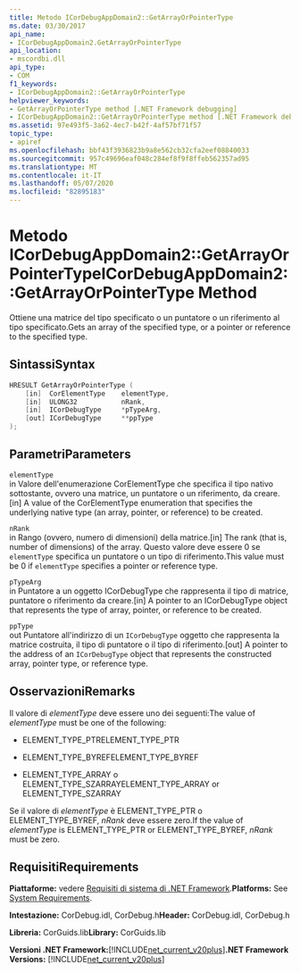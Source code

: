 ```yaml
---
title: Metodo ICorDebugAppDomain2::GetArrayOrPointerType
ms.date: 03/30/2017
api_name:
- ICorDebugAppDomain2.GetArrayOrPointerType
api_location:
- mscordbi.dll
api_type:
- COM
f1_keywords:
- ICorDebugAppDomain2::GetArrayOrPointerType
helpviewer_keywords:
- GetArrayOrPointerType method [.NET Framework debugging]
- ICorDebugAppDomain2::GetArrayOrPointerType method [.NET Framework debugging]
ms.assetid: 97e493f5-3a62-4ec7-b42f-4af57bf71f57
topic_type:
- apiref
ms.openlocfilehash: bbf43f3936823b9a8e562cb32cfa2eef08840033
ms.sourcegitcommit: 957c49696eaf048c284ef8f9f8ffeb562357ad95
ms.translationtype: MT
ms.contentlocale: it-IT
ms.lasthandoff: 05/07/2020
ms.locfileid: "82895183"
---
```

# <a name="icordebugappdomain2getarrayorpointertype-method"></a><span data-ttu-id="022d3-102">Metodo ICorDebugAppDomain2::GetArrayOrPointerType</span><span class="sxs-lookup"><span data-stu-id="022d3-102">ICorDebugAppDomain2::GetArrayOrPointerType Method</span></span>
<span data-ttu-id="022d3-103">Ottiene una matrice del tipo specificato o un puntatore o un riferimento al tipo specificato.</span><span class="sxs-lookup"><span data-stu-id="022d3-103">Gets an array of the specified type, or a pointer or reference to the specified type.</span></span>  
  
## <a name="syntax"></a><span data-ttu-id="022d3-104">Sintassi</span><span class="sxs-lookup"><span data-stu-id="022d3-104">Syntax</span></span>  
  
```cpp  
HRESULT GetArrayOrPointerType (  
    [in]  CorElementType    elementType,  
    [in]  ULONG32           nRank,  
    [in]  ICorDebugType     *pTypeArg,  
    [out] ICorDebugType     **ppType  
);  
```  
  
## <a name="parameters"></a><span data-ttu-id="022d3-105">Parametri</span><span class="sxs-lookup"><span data-stu-id="022d3-105">Parameters</span></span>  
 `elementType`  
 <span data-ttu-id="022d3-106">in Valore dell'enumerazione CorElementType che specifica il tipo nativo sottostante, ovvero una matrice, un puntatore o un riferimento, da creare.</span><span class="sxs-lookup"><span data-stu-id="022d3-106">[in] A value of the CorElementType enumeration that specifies the underlying native type (an array, pointer, or reference) to be created.</span></span>  
  
 `nRank`  
 <span data-ttu-id="022d3-107">in Rango (ovvero, numero di dimensioni) della matrice.</span><span class="sxs-lookup"><span data-stu-id="022d3-107">[in] The rank (that is, number of dimensions) of the array.</span></span> <span data-ttu-id="022d3-108">Questo valore deve essere 0 se `elementType` specifica un puntatore o un tipo di riferimento.</span><span class="sxs-lookup"><span data-stu-id="022d3-108">This value must be 0 if `elementType` specifies a pointer or reference type.</span></span>  
  
 `pTypeArg`  
 <span data-ttu-id="022d3-109">in Puntatore a un oggetto ICorDebugType che rappresenta il tipo di matrice, puntatore o riferimento da creare.</span><span class="sxs-lookup"><span data-stu-id="022d3-109">[in] A pointer to an ICorDebugType object that represents the type of array, pointer, or reference to be created.</span></span>  
  
 `ppType`  
 <span data-ttu-id="022d3-110">out Puntatore all'indirizzo di un `ICorDebugType` oggetto che rappresenta la matrice costruita, il tipo di puntatore o il tipo di riferimento.</span><span class="sxs-lookup"><span data-stu-id="022d3-110">[out] A pointer to the address of an `ICorDebugType` object that represents the constructed array, pointer type, or reference type.</span></span>  
  
## <a name="remarks"></a><span data-ttu-id="022d3-111">Osservazioni</span><span class="sxs-lookup"><span data-stu-id="022d3-111">Remarks</span></span>  
 <span data-ttu-id="022d3-112">Il valore di *elementType* deve essere uno dei seguenti:</span><span class="sxs-lookup"><span data-stu-id="022d3-112">The value of *elementType* must be one of the following:</span></span>  
  
- <span data-ttu-id="022d3-113">ELEMENT_TYPE_PTR</span><span class="sxs-lookup"><span data-stu-id="022d3-113">ELEMENT_TYPE_PTR</span></span>  
  
- <span data-ttu-id="022d3-114">ELEMENT_TYPE_BYREF</span><span class="sxs-lookup"><span data-stu-id="022d3-114">ELEMENT_TYPE_BYREF</span></span>  
  
- <span data-ttu-id="022d3-115">ELEMENT_TYPE_ARRAY o ELEMENT_TYPE_SZARRAY</span><span class="sxs-lookup"><span data-stu-id="022d3-115">ELEMENT_TYPE_ARRAY or ELEMENT_TYPE_SZARRAY</span></span>  
  
 <span data-ttu-id="022d3-116">Se il valore di *elementType* è ELEMENT_TYPE_PTR o ELEMENT_TYPE_BYREF, *nRank* deve essere zero.</span><span class="sxs-lookup"><span data-stu-id="022d3-116">If the value of *elementType* is ELEMENT_TYPE_PTR or ELEMENT_TYPE_BYREF, *nRank* must be zero.</span></span>  
  
## <a name="requirements"></a><span data-ttu-id="022d3-117">Requisiti</span><span class="sxs-lookup"><span data-stu-id="022d3-117">Requirements</span></span>  
 <span data-ttu-id="022d3-118">**Piattaforme:** vedere [Requisiti di sistema di .NET Framework](../../get-started/system-requirements.md).</span><span class="sxs-lookup"><span data-stu-id="022d3-118">**Platforms:** See [System Requirements](../../get-started/system-requirements.md).</span></span>  
  
 <span data-ttu-id="022d3-119">**Intestazione:** CorDebug.idl, CorDebug.h</span><span class="sxs-lookup"><span data-stu-id="022d3-119">**Header:** CorDebug.idl, CorDebug.h</span></span>  
  
 <span data-ttu-id="022d3-120">**Libreria:** CorGuids.lib</span><span class="sxs-lookup"><span data-stu-id="022d3-120">**Library:** CorGuids.lib</span></span>  
  
 <span data-ttu-id="022d3-121">**Versioni .NET Framework:**[!INCLUDE[net_current_v20plus](../../../../includes/net-current-v20plus-md.md)]</span><span class="sxs-lookup"><span data-stu-id="022d3-121">**.NET Framework Versions:** [!INCLUDE[net_current_v20plus](../../../../includes/net-current-v20plus-md.md)]</span></span>
